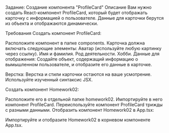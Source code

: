 
Задание: Создание компонента "ProfileCard"
Описание
Вам нужно создать React-компонент ProfileCard, который будет отображать карточку с информацией о пользователе. Данные для карточки берутся из объекта и отображаются динамически.

Требования
Создать компонент ProfileCard:

Расположите компонент в папке components.
Карточка должна включать следующие элементы:
Аватар (используйте любую картинку через ссылку).
Имя и фамилия.
Род деятельности.
Хобби.
Данные для отображения: Создайте объект, содержащий информацию о вымышленном пользователе, и отобразите его данные в карточке.

Верстка: Верстка и стили карточки остаются на ваше усмотрение. Используйте изученный синтаксис JSX.

Создать компонент Homework02:

Расположите его в отдельной папке homework02.
Импортируйте в него компонент ProfileCard.
Переиспользуйте компонент ProfileCard трижды с разными данными.
Отобразить компонент Homework02 в App.tsx:

Импортируйте и отобразите Homework02 в корневом компоненте App.tsx.